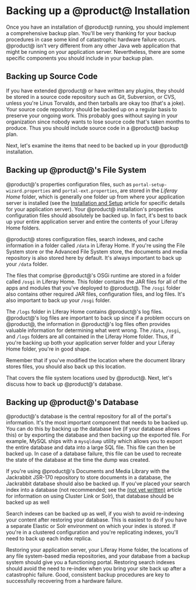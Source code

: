 # Backing up a @product@ Installation [](id=backing-up-a-liferay-installation)

Once you have an installation of @product@ running, you should implement a
comprehensive backup plan. You'll be very thanking for your backup procedures
in case some kind of catastrophic hardware failure occurs. @product@ isn't very
different from any other Java web application that might be running on your
application server. Nevertheless, there are some specific components you should
include in your backup plan.

## Backing up Source Code [](id=backing-up-source-code)

If you have extended @product@ or have written any plugins, they should be
stored in a source code repository such as Git, Subversion, or CVS, unless
you're Linus Torvalds, and then tarballs are okay too (that's a joke). Your
source code repository should be backed up on a regular basis to preserve your
ongoing work. This probably goes without saying in your organization since
nobody wants to lose source code that's taken months to produce. Thus you should
include source code in a @product@ backup plan.

Next, let's examine the items that need to be backed up in your @product@
installation.

## Backing up @product@'s File System [](id=backing-up-liferays-file-system)

@product@'s properties configuration files, such as `portal-setup-
wizard.properties` and `portal-ext.properties`, are stored in the *Liferay Home*
folder, which is generally one folder up from where your application server is
installed (see the [Installation and Setup](/discover/deployment/-/knowledge_base/7-0/installing-product)
article for specific details for your application server). Your @product@
installation's properties configuration files should absolutely be backed up. In
fact, it's best to back up your entire application server and entire the
contents of your Liferay Home folders.

@product@ stores configuration files, search indexes, and cache information in a
folder called `/data` in Liferay Home. If you're using the File System store or
the Advanced File System store, the documents and media repository is also
stored here by default. It's always important to back up your `/data` folder.

The files that comprise @product@'s OSGi runtime are stored in a folder called
`/osgi` in Liferay Home. This folder contains the JAR files for all of the apps
and modules that you've deployed to @product@. The `/osgi` folder also contains
other required JAR files, configuration files, and log files. It's also
important to back up your `/osgi` folder.

The `/logs` folder in Liferay Home contains @product@'s log files. @product@'s log
files are important to back up since if a problem occurs on @product@, the
information in @product@'s log files often provides valuable information for
determining what went wrong. The `/data`, `/osgi`, and `/logs` folders are all
contained in the Liferay Home folder. Thus, if you're backing up both your
application server folder and your Liferay Home folder, you're in good shape.

Remember that if you've modified the location where the document library stores
files, you should also back up this location.

That covers the file system locations used by @product@. Next, let's discuss how
to back up @product@'s database.

## Backing up @product@'s Database [](id=backing-up-liferays-database)

@product@'s database is the central repository for all of the portal's
information. It's the most important component that needs to be backed up. You
can do this by backing up the database live (if your database allows this) or
by exporting the database and then backing up the exported file. For example,
MySQL ships with a `mysqldump` utility which allows you to export the entire
database and data into a large SQL file. This file can then be backed up. In
case of a database failure, this file can be used to recreate the state of the
database at the time the dump was created.

If you're using @product@'s Documents and Media Library with the Jackrabbit
JSR-170 repository to store documents in a database, the Jackrabbit database
should also be backed up. If you've placed your search index into a database
(not recommended; see the [(not yet written)]() article for information on
using Cluster Link or Solr), that database should be backed up as well

Search indexes can be backed up as well, if you wish to avoid re-indexing your
content after restoring your database. This is easiest to do if you have
a separate Elastic or Solr environment on which your index is stored. If you're in a
clustered configuration and you're replicating indexes, you'll need to back up
each index replica.

Restoring your application server, your Liferay Home folder, the locations of
any file system-based media repositories, and your database from a backup system
should give you a functioning portal. Restoring search indexes should avoid the
need to re-index when you bring your site back up after a catastrophic failure.
Good, consistent backup procedures are key to successfully recovering from a
hardware failure.
